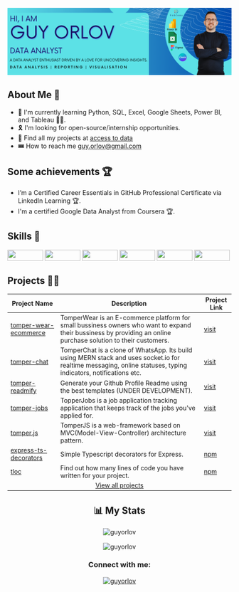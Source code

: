 <p align='center'>
<p dir="auto"><a target="_blank" rel="noopener noreferrer" href="Banner Cover Github Profile.png"><img src="Banner Cover Github Profile.png" style="max-width: 100%;"></a></p>

</p>

## About Me 👦
 
- 🤺 I&#39;m currently learning Python, SQL, Excel, Google Sheets, Power BI, and Tableau 👩‍💻. 
- 🎗 I&#39;m looking for open-source/internship opportunities. 
- 🎽 Find all my projects at [access to data](www.accesstodata.co.uk) 
- 🎟 How to reach me [guy.orlov@gmail.com](guy.orlov@gmail.com)
 
## Some achievements 🏆
 
- I’m a Certified Career Essentials in GitHub Professional Certificate via LinkedIn Learning 🏆. 
- I&#39;m a certified Google Data Analyst from Coursera 🏆.

## Skills 💪
<p>
<!-- Google Chrome  -->
<img width='80px' height='25px' style="width:80px;height:25px" src='https://img.shields.io/badge/Google%20Chrome-4285F4?style=for-the-badge&amp;logo=GoogleChrome&amp;logoColor=white' />
<!-- MicrosoftSQLServer  -->
<img width='80px' height='25px' style="width:80px;height:25px" src='https://img.shields.io/badge/Microsoft%20SQL%20Sever-CC2927?style=for-the-badge&amp;logo=microsoft%20sql%20server&amp;logoColor=white' />
<!-- Microsoft Learn  -->
<img width='80px' height='25px' style="width:80px;height:25px" src='https://img.shields.io/badge/Microsoft_Learn-258ffa?style=for-the-badge&amp;logo=microsoft&amp;logoColor=white' />
<!-- Microsoft Excel  -->
<img width='80px' height='25px' style="width:80px;height:25px" src='https://img.shields.io/badge/Microsoft_Excel-217346?style=for-the-badge&amp;logo=microsoft-excel&amp;logoColor=white' />
<!-- Power Bi  -->
<img width='80px' height='25px' style="width:80px;height:25px" src='https://img.shields.io/badge/power_bi-F2C811?style=for-the-badge&amp;logo=powerbi&amp;logoColor=black' />
<!-- WordPress  -->
<img width='80px' height='25px' style="width:80px;height:25px" src='https://img.shields.io/badge/WordPress-%23117AC9.svg?style=for-the-badge&amp;logo=WordPress&amp;logoColor=white' />

</p>

## Projects 👷‍♂️

<table>
<thead>
  <tr>
    <th>Project Name</th>
    <th>Description</th>
    <th>Project Link</th>
  </tr>
</thead>
<tbody>
  <tr>
    <td><a href="https://github.com" target="_blank" rel="noopener noreferrer">tomper-wear-ecommerce</a></td>
    <td>TomperWear is an E-commerce platform for small bussiness owners who want to expand their bussiness by providing an online purchase solution to their customers.</td>
    <td><a href="https://" target="_blank" rel="noopener noreferrer">visit</a></td>
  </tr>
  <tr>
    <td><a href="https://github.com" target="_blank" rel="noopener noreferrer">tomper-chat</a></td>
    <td>TomperChat is a clone of WhatsApp. Its build using MERN stack and uses socket.io for realtime messaging, online statuses, typing indicators, notifications etc.</td>
    <td><a href="https:///" target="_blank" rel="noopener noreferrer">visit</a></td>
  </tr>
  <tr>
    <td><a href="https://github.com" target="_blank" rel="noopener noreferrer">tomper-readmify</a></td>
    <td>Generate your Github Profile Readme using the best templates (UNDER DEVELOPMENT).</td>
    <td><a href="https://" target="_blank" rel="noopener noreferrer">visit</a></td>
  </tr>
  <tr>
    <td><a href="https://github.com" target="_blank" rel="noopener noreferrer">tomper-jobs</a></td>
    <td>TopperJobs is a job application tracking application that keeps track of the jobs you&#39;ve applied for.</td>
    <td><a href="https://" target="_blank" rel="noopener noreferrer">visit</a></td>
  </tr>
  <tr>
    <td><a href="https://github.com" target="_blank" rel="noopener noreferrer">tomper.js</a></td>
    <td>TomperJS is a web-framework based on MVC(Model-View-Controller) architecture pattern.</td>
    <td><a href="https://" target="_blank" rel="noopener noreferrer">visit</a></td>
  </tr>
  <tr>
    <td><a href="https://github.com" target="_blank" rel="noopener noreferrer">express-ts-decorators</a></td>
    <td>Simple Typescript decorators for Express.</td>
    <td><a href="https://www.npmjs.com" target="_blank" rel="noopener noreferrer">npm</a></td>
  </tr>
  <tr>
    <td><a href="https://github.com/varunKT001/tloc" target="_blank" rel="noopener noreferrer">tloc</a></td>
    <td>Find out how many lines of code you have written for your project.</td>
    <td><a href="https://www.npmjs.com/package/tloc" target="_blank" rel="noopener noreferrer">npm</a></td>
  </tr>
  <tr>
    <td colspan="3" align="center"><a href="https://github.com/varunKT001?tab=repositories">View all projects</a></td>
  </tr>
</tbody>
</table>

<h2 align="center">📊 My Stats</h2>

<p align="center"><img align="center" src="https://streak-stats.demolab.com/?user=guyorlov&theme=default " alt="guyorlov" /></p>
 
<p align="center"><img align="center" src="https://github-readme-stats.vercel.app/api?username=guyorlov&theme=default&show_icons=true&locale=en" alt="guyorlov" /></p>

<h3 align="center">Connect with me:</h3>
<p align="center">
<a href="https://www.linkedin.com/in/guy-orlov/" target="blank"><img align="center" src="https://raw.githubusercontent.com/rahuldkjain/github-profile-readme-generator/master/src/images/icons/Social/linked-in-alt.svg" alt="guyorlov" height="30px" width="40px" /></a>

</p>

<br/>
<br/>
